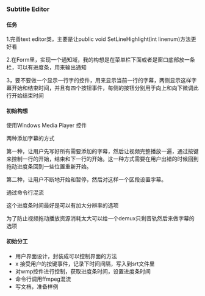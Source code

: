 ### Subtitle Editor

#### 任务
1.完善text editor类，主要是让public void SetLineHighlight(int linenum)方法更好看

2.在Form里，实现一个通知域，我的构想是在菜单栏下面或者是窗口底部放一条栏，可以有进度条，用来输出通知

3，要不要做一个显示一行字的控件，用来显示当前一行的字幕，两侧显示这样字幕开始和结束时间，并且有四个按钮事件，每侧的按钮分别用于向上和向下微调此行开始结束时间

#### 初始构想

使用Windows Media Player 控件

两种添加字幕的方式

第一种，让用户先写好所有需要添加的字幕，然后让视频完整播放一遍，通过按键来控制一行的开始，结束和下一行的开始。这一种方式需要在用户出错的时候回到拖动进度条回到一些位置重新开始。

第二种，让用户不断地开始和暂停，然后对这样一个区段设置字幕。

通过命令行混流

这个进度条时间最好是可以有加大分辨率的选项

为了防止视频拖动播放资源消耗太大可以给一个demux只剩音轨然后来做字幕的选项



#### 初始分工

* 用户界面设计，封装成可以控制界面的方法
*  x 接受用户的按键事件，记录下时间间隔，写入到srt文件里
* 对wmp控件进行控制，获取进度条时间，设置进度条时间
* 命令行调用ffmpeg混流
* 写文档，准备样例
